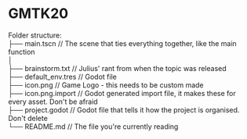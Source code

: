 # GMTK20

Folder structure:  
├── main.tscn        // The scene that ties everything together, like the main function  
│  
├── brainstorm.txt   // Julius' rant from when the topic was released  
├── default_env.tres // Godot file  
├── icon.png         // Game Logo - this needs to be custom made  
├── icon.png.import  // Godot generated import file, it makes these for every asset. Don't be afraid  
├── project.godot    // Godot file that tells it how the project is organised. Don't delete  
└── README.md        // The file you're currently reading  
